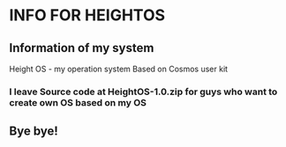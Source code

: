 # INFO FOR HEIGHTOS
## Information of my system
Height OS - my operation system 
Based on Cosmos user kit
### I leave Source code at HeightOS-1.0.zip for guys who want to create own OS based on my OS
## Bye bye!
